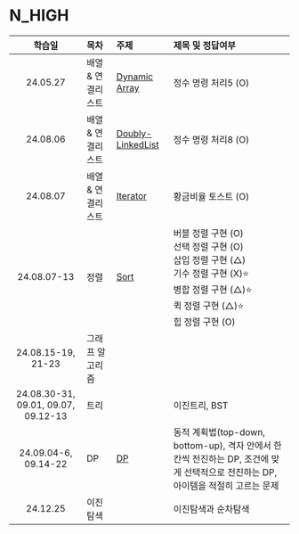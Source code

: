 # N_HIGH

|               학습일                | 목차              | 주제                                                           | 제목 및 정답여부                                                                                                                                                |
| :---------------------------------: | :---------------- | :------------------------------------------------------------- | :-------------------------------------------------------------------------------------------------------------------------------------------------------------- |
|              24.05.27               | 배열 & 연결리스트 | [Dynamic Array](./배열,%20연결리스트/Dynamic%20Array.js)       | 정수 명령 처리5 (O)                                                                                                                                             |
|              24.08.06               | 배열 & 연결리스트 | [Doubly-LinkedList](./배열,%20연결리스트/Doubly-LinkedList.js) | 정수 명령 처리8 (O)                                                                                                                                             |
|              24.08.07               | 배열 & 연결리스트 | [Iterator](./배열,%20연결리스트/Iterator.js)                   | 황금비율 토스트 (O)                                                                                                                                             |
|             24.08.07-13             | 정렬              | [Sort](./정렬/sort.js)                                         | 버블 정렬 구현 (O)<br>선택 정렬 구현 (O)<br>삽입 정렬 구현 (△)<br>기수 정렬 구현 (X)⭐️<br>병합 정렬 구현 (△)⭐️<br>퀵 정렬 구현 (△)⭐️<br>힙 정렬 구현 (O)<br> |
|         24.08.15-19, 21-23          | 그래프 알고리즘   |
| 24.08.30-31, 09.01, 09.07, 09.12-13 | 트리              |                                                                | 이진트리, BST                                                                                                                                                   |
|        24.09.04-6, 09.14-22         | DP                | [DP](./DP/DP.js)                                               | 동적 계획법(top-down, bottom-up), 격자 안에서 한 칸씩 전진하는 DP, 조건에 맞게 선택적으로 전진하는 DP, 아이템을 적절히 고르는 문제                              |
|              24.12.25               | 이진 탐색         |                                                                | 이진탐색과 순차탐색                                                                                                                                                                |
